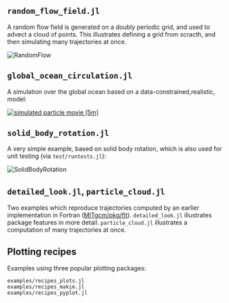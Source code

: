 ## `random_flow_field.jl`

A random flow field is generated on a doubly periodic grid, and used to advect a cloud of points. This illustrates defining a grid from scracth, and then simulating many trajectories at once.

![RandomFlow](https://github.com/JuliaClimate/IndividualDisplacements.jl/raw/master/examples/figs/RandomFlow.gif)

## `global_ocean_circulation.jl`

A simulation over the global ocean based on a data-constrained,realistic, model:

[![simulated particle movie (5m)](https://user-images.githubusercontent.com/20276764/84766999-b801ad80-af9f-11ea-922a-610ad8a257dc.png)](https://youtu.be/W5DNqJG9jt0)

## `solid_body_rotation.jl`

A very simple example, based on solid body rotation, which is also used for unit testing (via `test/runtests.jl`):

![SolidBodyRotation](https://github.com/JuliaClimate/IndividualDisplacements.jl/raw/master/examples/figs/SolidBodyRotation.gif)

## `detailed_look.jl`, `particle_cloud.jl`

Two examples which reproduce trajectories computed by an earlier implementation in Fortran ([MITgcm/pkg/flt](https://mitgcm.readthedocs.io/en/latest/outp_pkgs/outp_pkgs.html#)). `detailed_look.jl` illustrates package features in more detail. `particle_cloud.jl` illustrates a computation of many trajectories at once.

## Plotting recipes 

Examples using three popular plotting packages:

```
examples/recipes_plots.jl
examples/recipes_makie.jl
examples/recipes_pyplot.jl	
```

